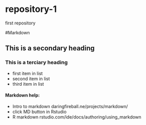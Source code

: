 # repository-1
first repository



#Markdown

## This is a secondary heading
### This is a terciary heading

* first item in list
* second item in list
* third item in list

#### Markdown help:
* Intro to markdown daringfireball.ne/projects/markdown/
* click MD button in Rstudio
* R markdown rstudio.com/ide/docs/authoring/using_markdown
